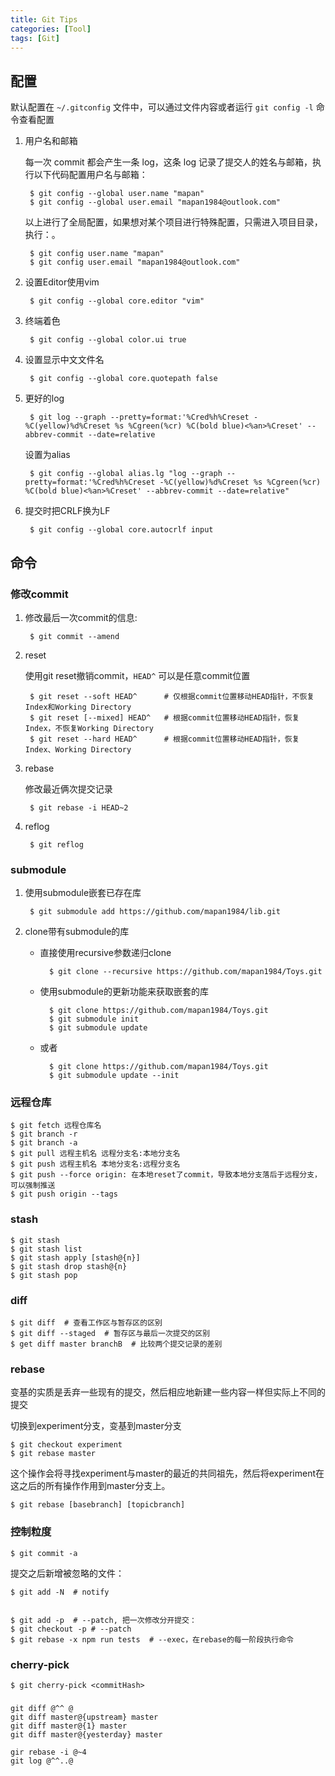 ```yaml
---
title: Git Tips
categories: [Tool]
tags: [Git]
---
```


## 配置

默认配置在 `~/.gitconfig` 文件中，可以通过文件内容或者运行 `git config -l` 命令查看配置

1. 用户名和邮箱

    每一次 commit 都会产生一条 log，这条 log 记录了提交人的姓名与邮箱，执行以下代码配置用户名与邮箱：

        $ git config --global user.name "mapan"
        $ git config --global user.email "mapan1984@outlook.com"

    以上进行了全局配置，如果想对某个项目进行特殊配置，只需进入项目目录，执行：。

        $ git config user.name "mapan"
        $ git config user.email "mapan1984@outlook.com"

2. 设置Editor使用vim

        $ git config --global core.editor "vim"

3. 终端着色

        $ git config --global color.ui true

4. 设置显示中文文件名

        $ git config --global core.quotepath false

5. 更好的log

        $ git log --graph --pretty=format:'%Cred%h%Creset -%C(yellow)%d%Creset %s %Cgreen(%cr) %C(bold blue)<%an>%Creset' --abbrev-commit --date=relative

    设置为alias

        $ git config --global alias.lg "log --graph --pretty=format:'%Cred%h%Creset -%C(yellow)%d%Creset %s %Cgreen(%cr) %C(bold blue)<%an>%Creset' --abbrev-commit --date=relative"

6. 提交时把CRLF换为LF

        $ git config --global core.autocrlf input

## 命令

### 修改commit

1. 修改最后一次commit的信息:

        $ git commit --amend

2. reset

    使用git reset撤销commit，`HEAD^` 可以是任意commit位置

        $ git reset --soft HEAD^      # 仅根据commit位置移动HEAD指针，不恢复Index和Working Directory
        $ git reset [--mixed] HEAD^   # 根据commit位置移动HEAD指针，恢复Index，不恢复Working Directory
        $ git reset --hard HEAD^      # 根据commit位置移动HEAD指针，恢复Index、Working Directory

3. rebase

    修改最近俩次提交记录

        $ git rebase -i HEAD~2
4. reflog

        $ git reflog

### submodule

1. 使用submodule嵌套已存在库

        $ git submodule add https://github.com/mapan1984/lib.git

2. clone带有submodule的库

    * 直接使用recursive参数递归clone

            $ git clone --recursive https://github.com/mapan1984/Toys.git

    * 使用submodule的更新功能来获取嵌套的库

            $ git clone https://github.com/mapan1984/Toys.git
            $ git submodule init
            $ git submodule update

    * 或者

            $ git clone https://github.com/mapan1984/Toys.git
            $ git submodule update --init

### 远程仓库

    $ git fetch 远程仓库名
    $ git branch -r
    $ git branch -a
    $ git pull 远程主机名 远程分支名:本地分支名
    $ git push 远程主机名 本地分支名:远程分支名
    $ git push --force origin: 在本地reset了commit，导致本地分支落后于远程分支，可以强制推送
    $ git push origin --tags

### stash

    $ git stash
    $ git stash list
    $ git stash apply [stash@{n}]
    $ git stash drop stash@{n}
    $ git stash pop

### diff

    $ git diff  # 查看工作区与暂存区的区别
    $ git diff --staged  # 暂存区与最后一次提交的区别
    $ get diff master branchB  # 比较两个提交记录的差别

### rebase

变基的实质是丢弃一些现有的提交，然后相应地新建一些内容一样但实际上不同的提交

切换到experiment分支，变基到master分支

    $ git checkout experiment
    $ git rebase master

这个操作会将寻找experiment与master的最近的共同祖先，然后将experiment在这之后的所有操作作用到master分支上。

    $ git rebase [basebranch] [topicbranch]

### 控制粒度


    $ git commit -a

提交之后新增被忽略的文件：

    $ git add -N  # notify


    $ git add -p  # --patch, 把一次修改分开提交：
    $ git checkout -p # --patch
    $ git rebase -x npm run tests  # --exec，在rebase的每一阶段执行命令

### cherry-pick

    $ git cherry-pick <commitHash>

### 

    git diff @^^ @
    git diff master@{upstream} master
    git diff master@{1} master
    git diff master@{yesterday} master

    gir rebase -i @~4
    git log @^^..@
